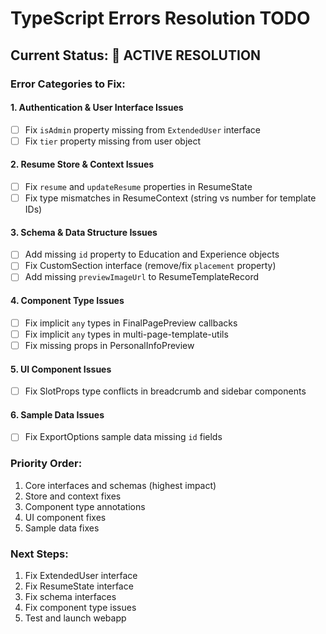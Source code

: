 # TypeScript Errors Resolution TODO

## Current Status: 🔴 ACTIVE RESOLUTION

### Error Categories to Fix:

#### 1. Authentication & User Interface Issues
- [ ] Fix `isAdmin` property missing from `ExtendedUser` interface
- [ ] Fix `tier` property missing from user object

#### 2. Resume Store & Context Issues
- [ ] Fix `resume` and `updateResume` properties in ResumeState
- [ ] Fix type mismatches in ResumeContext (string vs number for template IDs)

#### 3. Schema & Data Structure Issues
- [ ] Add missing `id` property to Education and Experience objects
- [ ] Fix CustomSection interface (remove/fix `placement` property)
- [ ] Add missing `previewImageUrl` to ResumeTemplateRecord

#### 4. Component Type Issues
- [ ] Fix implicit `any` types in FinalPagePreview callbacks
- [ ] Fix implicit `any` types in multi-page-template-utils
- [ ] Fix missing props in PersonalInfoPreview

#### 5. UI Component Issues
- [ ] Fix SlotProps type conflicts in breadcrumb and sidebar components

#### 6. Sample Data Issues
- [ ] Fix ExportOptions sample data missing `id` fields

### Priority Order:
1. Core interfaces and schemas (highest impact)
2. Store and context fixes
3. Component type annotations
4. UI component fixes
5. Sample data fixes

### Next Steps:
1. Fix ExtendedUser interface
2. Fix ResumeState interface
3. Fix schema interfaces
4. Fix component type issues
5. Test and launch webapp